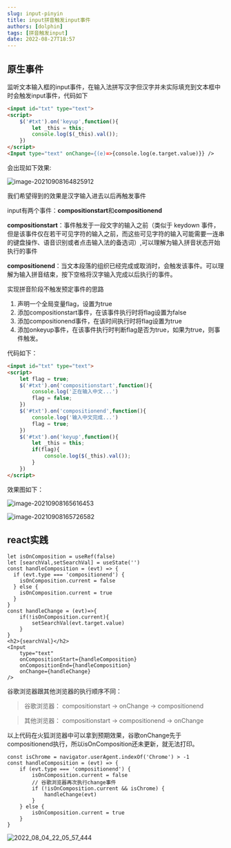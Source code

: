 ```yaml
---
slug: input-pinyin
title: input拼音触发input事件
authors: [dolphin]
tags: [拼音触发input]
date: 2022-08-27T18:57
---
```


## 原生事件

监听文本输入框的input事件，在输入法拼写汉字但汉字并未实际填充到文本框中时会触发input事件，代码如下

<!--truncate-->

```html
<input id="txt" type="text">
<script>
    $('#txt').on('keyup',function(){
        let _this = this;
        console.log($(_this).val());
    })
</script>
<Input type="text" onChange={(e)=>{console.log(e.target.value)}} />
```

会出现如下效果:

![image-20210908164825912](https://blog-guiyexing.oss-cn-qingdao.aliyuncs.com/blogImg/202208181617613.png!blog.guiyexing)

我们希望得到的效果是汉字输入进去以后再触发事件

input有两个事件：**compositionstart**和**compositionend**

 **compositionstart**：事件触发于一段文字的输入之前（类似于 keydown 事件，但是该事件仅在若干可见字符的输入之前，而这些可见字符的输入可能需要一连串的键盘操作、语音识别或者点击输入法的备选词）,可以理解为输入拼音状态开始执行的事件

**compositionend**：当文本段落的组织已经完成或取消时，会触发该事件。可以理解为输入拼音结束，按下空格将汉字输入完成以后执行的事件。

实现拼音阶段不触发预定事件的思路

1. 声明一个全局变量flag，设置为true 
2. 添加compositionstart事件，在该事件执行时将flag设置为false
3. 添加compositionend事件，在该时间执行时将flag设置为true
4. 添加onkeyup事件，在该事件执行时判断flag是否为true，如果为true，则事件触发。

代码如下：

```html
<input id="txt" type="text">
<script>
    let flag = true;
    $('#txt').on('compositionstart',function(){
        console.log('正在输入中文...')
        flag = false;
    })
    $('#txt').on('compositionend',function(){
        console.log('输入中文完成...')
        flag = true;
    })
    $('#txt').on('keyup',function(){
        let _this = this;
        if(flag){
            console.log($(_this).val());
        }
    })
</script>
```

效果图如下：

![image-20210908165616453](https://blog-guiyexing.oss-cn-qingdao.aliyuncs.com/blogImg/202208181617620.png!blog.guiyexing)

![image-20210908165726582](https://blog-guiyexing.oss-cn-qingdao.aliyuncs.com/blogImg/202208181617619.png!blog.guiyexing)

## react实践

```react
let isOnComposition = useRef(false)
let [searchVal,setSearchVal] = useState('')
const handleComposition = (evt) => {
  if (evt.type === 'compositionend') {
    isOnComposition.current = false
  } else {
    isOnComposition.current = true
  }
}
const handleChange = (evt)=>{
    if(!isOnComposition.current){
        setSearchVal(evt.target.value)
    }
}
<h2>{searchVal}</h2>
<Input
    type="text"
    onCompositionStart={handleComposition}
    onCompositionEnd={handleComposition}
    onChange={handleChange}
/>
```

谷歌浏览器跟其他浏览器的执行顺序不同：

> 谷歌浏览器： compositionstart -> onChange -> compositionend

> 其他浏览器： compositionstart -> compositionend -> onChange

以上代码在火狐浏览器中可以拿到预期效果，谷歌onChange先于compositionend执行，所以isOnComposition还未更新，就无法打印。

```react
const isChrome = navigator.userAgent.indexOf('Chrome') > -1
const handleComposition = (evt) => {
    if (evt.type === 'compositionend') {
        isOnComposition.current = false
        // 谷歌浏览器再次执行change事件
        if (!isOnComposition.current && isChrome) {
            handleChange(evt)
        }
    } else {
        isOnComposition.current = true
    }
}
```

![2022_08_04_22_05_57_444](https://blog-guiyexing.oss-cn-qingdao.aliyuncs.com/blogImg/202208181617638.gif)
